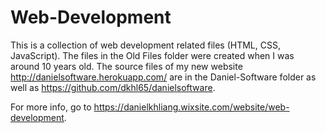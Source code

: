 # Web-Development

This is a collection of web development related files (HTML, CSS, JavaScript). The files in the Old Files folder were created when I was around 10 years old. The source files of my new website http://danielsoftware.herokuapp.com/ are in the Daniel-Software folder as well as https://github.com/dkhl65/danielsoftware.

For more info, go to https://danielkhliang.wixsite.com/website/web-development.
